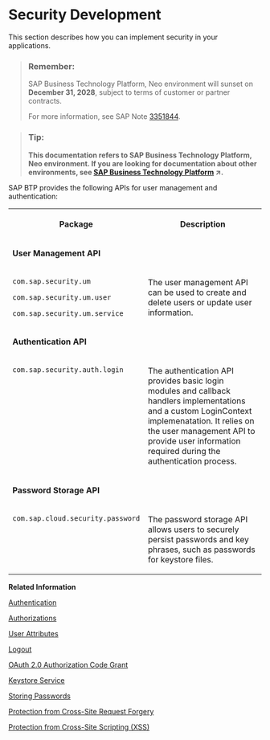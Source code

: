 <!-- loio6fafbaa9508e4a0a94b1f7369efe03c2 -->

# Security Development

This section describes how you can implement security in your applications.

> ### Remember:  
> SAP Business Technology Platform, Neo environment will sunset on **December 31, 2028**, subject to terms of customer or partner contracts.
> 
> For more information, see SAP Note [3351844](https://me.sap.com/notes/3351844).

> ### Tip:  
> **This documentation refers to SAP Business Technology Platform, Neo environment. If you are looking for documentation about other environments, see [SAP Business Technology Platform](https://help.sap.com/viewer/65de2977205c403bbc107264b8eccf4b/Cloud/en-US/6a2c1ab5a31b4ed9a2ce17a5329e1dd8.html "SAP Business Technology Platform (SAP BTP) is an integrated offering comprised of the following technology portfolios: application development; process automation; integration; data, analytics, and enterprise planning; artificial intelligence. The platform offers users the ability to turn data into business value, compose end-to-end business processes, connect entire IT landscapes, and personalize, build and extend SAP applications. This reduces the overall total cost of ownership maintaining SAP landscapes and third-party software across end-to-end business processes.") :arrow_upper_right:.**

SAP BTP provides the following APIs for user management and authentication:


<table>
<tr>
<th valign="top">

Package

</th>
<th valign="top">

Description

</th>
</tr>
<tr>
<td valign="top">

**User Management API**

</td>
<td valign="top">

 

</td>
</tr>
<tr>
<td valign="top">

`com.sap.security.um`

`com.sap.security.um.user` 

`com.sap.security.um.service`

</td>
<td valign="top">

The user management API can be used to create and delete users or update user information.

</td>
</tr>
<tr>
<td valign="top">

**Authentication API**

</td>
<td valign="top">

 

</td>
</tr>
<tr>
<td valign="top">

`com.sap.security.auth.login` 

</td>
<td valign="top">

The authentication API provides basic login modules and callback handlers implementations and a custom LoginContext implemenatation. It relies on the user management API to provide user information required during the authentication process.

</td>
</tr>
<tr>
<td valign="top">

**Password Storage API**

</td>
<td valign="top">

 

</td>
</tr>
<tr>
<td valign="top">

`com.sap.cloud.security.password` 

</td>
<td valign="top">

The password storage API allows users to securely persist passwords and key phrases, such as passwords for keystore files.

</td>
</tr>
<tr>
</tr>
<tr>
</tr>
</table>

**Related Information**  


[Authentication](authentication-e637f62.md#loioe637f62abb571014857cb0232adc43a7 "In the Neo environment, enable user authentication for access to your applications.")

[Authorizations](authorizations-85a19f0.md "")

[User Attributes](user-attributes-9e2e0d7.md "You can access user attributes using the User Management Java API (com.sap.security.um.user). It can be used to get and create users or to read and update their information.")

[Logout](logout-2eebf76.md "This topic describes how to enable users to log out from your applications.")

[OAuth 2.0 Authorization Code Grant](oauth-2-0-authorization-code-grant-b7b5893.md "Use OAuth 2.0 service in the Neo environment of SAP BTP to enable your cloud applications for authorization code grant flow. Authorization code grant is one of the basic flows specified in the OAuth 2.0 protocol.")

[Keystore Service](keystore-service-a18327e.md "The Keystore Service provides a repository for cryptographic keys and certificates to the applications in the Neo environment of SAP BTP.")

[Storing Passwords](storing-passwords-244dbc2.md)

[Protection from Cross-Site Request Forgery](protection-from-cross-site-request-forgery-1f5f34e.md "")

[Protection from Cross-Site Scripting \(XSS\)](protection-from-cross-site-scripting-xss-e643316.md "This document describes how to protect SAP BTP applications from XSS attacks.")

